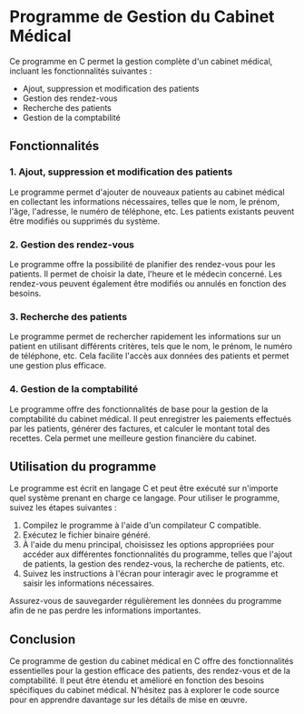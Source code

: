 # Programme de Gestion du Cabinet Médical

Ce programme en C permet la gestion complète d'un cabinet médical, incluant les fonctionnalités suivantes :

- Ajout, suppression et modification des patients
- Gestion des rendez-vous
- Recherche des patients
- Gestion de la comptabilité

## Fonctionnalités

### 1. Ajout, suppression et modification des patients

Le programme permet d'ajouter de nouveaux patients au cabinet médical en collectant les informations nécessaires, telles que le nom, le prénom, l'âge, l'adresse, le numéro de téléphone, etc. Les patients existants peuvent être modifiés ou supprimés du système.

### 2. Gestion des rendez-vous

Le programme offre la possibilité de planifier des rendez-vous pour les patients. Il permet de choisir la date, l'heure et le médecin concerné. Les rendez-vous peuvent également être modifiés ou annulés en fonction des besoins.

### 3. Recherche des patients

Le programme permet de rechercher rapidement les informations sur un patient en utilisant différents critères, tels que le nom, le prénom, le numéro de téléphone, etc. Cela facilite l'accès aux données des patients et permet une gestion plus efficace.

### 4. Gestion de la comptabilité

Le programme offre des fonctionnalités de base pour la gestion de la comptabilité du cabinet médical. Il peut enregistrer les paiements effectués par les patients, générer des factures, et calculer le montant total des recettes. Cela permet une meilleure gestion financière du cabinet.

## Utilisation du programme

Le programme est écrit en langage C et peut être exécuté sur n'importe quel système prenant en charge ce langage. Pour utiliser le programme, suivez les étapes suivantes :

1. Compilez le programme à l'aide d'un compilateur C compatible.
2. Exécutez le fichier binaire généré.
3. À l'aide du menu principal, choisissez les options appropriées pour accéder aux différentes fonctionnalités du programme, telles que l'ajout de patients, la gestion des rendez-vous, la recherche de patients, etc.
4. Suivez les instructions à l'écran pour interagir avec le programme et saisir les informations nécessaires.

Assurez-vous de sauvegarder régulièrement les données du programme afin de ne pas perdre les informations importantes.

## Conclusion

Ce programme de gestion du cabinet médical en C offre des fonctionnalités essentielles pour la gestion efficace des patients, des rendez-vous et de la comptabilité. Il peut être étendu et amélioré en fonction des besoins spécifiques du cabinet médical. N'hésitez pas à explorer le code source pour en apprendre davantage sur les détails de mise en œuvre.

